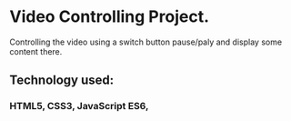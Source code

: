 # Video Controlling Project.

Controlling the video using a switch button pause/paly and display some content there.

## Technology used:

### HTML5, CSS3, JavaScript ES6,
